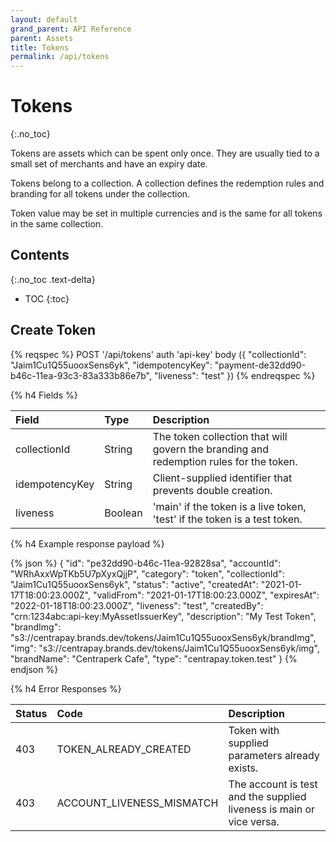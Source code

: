 ```yaml
---
layout: default
grand_parent: API Reference
parent: Assets
title: Tokens
permalink: /api/tokens
---
```


# Tokens
{:.no_toc}

Tokens are assets which can be spent only once. They are usually tied to a
small set of merchants and have an expiry date.

Tokens belong to a collection. A collection defines the redemption rules and
branding for all tokens under the collection.

Token value may be set in multiple currencies and is the same for all tokens in the same collection.

## Contents
{:.no_toc .text-delta}

* TOC
{:toc}

## Create Token

{% reqspec %}
  POST '/api/tokens'
  auth 'api-key'
  body ({
    "collectionId": "Jaim1Cu1Q55uooxSens6yk",
    "idempotencyKey": "payment-de32dd90-b46c-11ea-93c3-83a333b86e7b",
		"liveness": "test"
  })
{% endreqspec %}

{% h4 Fields %}

|     Field      |  Type   |                                      Description                                       |
| :------------- | :------ | :------------------------------------------------------------------------------------- |
| collectionId   | String  | The token collection that will govern the branding and redemption rules for the token. |
| idempotencyKey | String  | Client-supplied identifier that prevents double creation.                              |
| liveness       | Boolean | 'main' if the token is a live token, 'test' if the token is a test token.              |

{% h4 Example response payload %}

{% json %}
{
  "id": "pe32dd90-b46c-11ea-92828sa",
  "accountId": "WRhAxxWpTKb5U7pXyxQjjP",
	"category": "token",
	"collectionId": "Jaim1Cu1Q55uooxSens6yk",
  "status": "active",
  "createdAt": "2021-01-17T18:00:23.000Z",
  "validFrom": "2021-01-17T18:00:23.000Z",
  "expiresAt": "2022-01-18T18:00:23.000Z",
	"liveness": "test",
	"createdBy": "crn:1234abc:api-key:MyAssetIssuerKey",
	"description": "My Test Token",
  "brandImg": "s3://centrapay.brands.dev/tokens/Jaim1Cu1Q55uooxSens6yk/brandImg",
	"img": "s3://centrapay.brands.dev/tokens/Jaim1Cu1Q55uooxSens6yk/img",
	"brandName": "Centraperk Cafe",
	"type": "centrapay.token.test"
}
{% endjson %}

{% h4 Error Responses %}

| Status |              Code               |                             Description                              |
| :----- | :------------------------------ | :------------------------------------------------------------------- |
| 403    | TOKEN_ALREADY_CREATED           | Token with supplied parameters already exists.                       |
| 403    | ACCOUNT_LIVENESS_MISMATCH       | The account is test and the supplied liveness is main or vice versa. |

